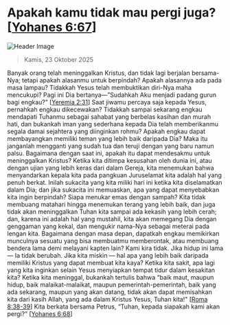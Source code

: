 
# Apakah kamu tidak mau pergi juga? [[Yohanes 6:67](http://alkitab.sabda.org/?Yohanes%206:67)]

![Header Image](https://alkitab.app/slice/sunrise.jpg)

> Kamis, 23 Oktober 2025

Banyak orang telah meninggalkan Kristus, dan tidak lagi berjalan bersama-Nya; tetapi apakah alasanmu untuk berpindah? Apakah alasannya ada pada masa lampau? Tidakkah Yesus telah membuktikan diri-Nya maha mencukupi? Pagi ini Dia bertanya—”Sudahkah Aku menjadi padang gurun bagi engkau?” [[Yeremia 2:31](http://alkitab.sabda.org/?Yeremia%202:31)] Saat jiwamu percaya saja kepada Yesus, pernahkah engkau dikecewakan? Tidakkah sampai sekarang engkau mendapati Tuhanmu sebagai sahabat yang berbelas kasihan dan murah hati, dan bukankah iman yang sederhana kepada Dia telah memberikanmu segala damai sejahtera yang diinginkan rohmu? Apakah engkau dapat membayangkan memiliki teman yang lebih baik daripada Dia? Maka itu janganlah mengganti yang sudah tua dan teruji dengan yang baru namun palsu. Bagaimana dengan saat ini, apakah itu dapat mendesakmu untuk meninggalkan Kristus? Ketika kita ditimpa kesusahan oleh dunia ini, atau dengan ujian yang lebih keras dari dalam Gereja, kita menemukan bahwa menyandarkan kepala kita pada pangkuan Juruselamat kita adalah hal yang penuh berkat. Inilah sukacita yang kita miliki hari ini ketika kita diselamatkan dalam Dia; dan jika sukacita ini memuaskan, apa yang dapat menyebabkan kita ingin berpindah? Siapa menukar emas dengan sampah? Kita tidak membuang matahari hingga menemukan terang yang lebih baik, dan juga tidak akan meninggalkan Tuhan kita sampai ada kekasih yang lebih cerah; dan, karena ini adalah hal yang mustahil, kita akan memegang Dia dengan genggaman yang kekal, dan mengukir nama-Nya sebagai meterai pada lengan kita. Bagaimana dengan masa depan, dapatkah engkau memikirkan munculnya sesuatu yang bisa membuatmu memberontak, atau membuang bendera lama demi melayani kapten lain? Kami kira tidak. Jika hidup ini lama — Ia tidak berubah. Jika kita miskin — hal apa yang lebih baik daripada memiliki Kristus yang dapat membuat kita kaya? Ketika kita sakit, apa lagi yang kita inginkan selain Yesus menyiapkan tempat tidur dalam kesakitan kita? Ketika kita meninggal, bukankah tertulis bahwa “baik maut, maupun hidup, baik malaikat-malaikat, maupun pemerintah-pemerintah, baik yang ada sekarang, maupun yang akan datang, tidak akan dapat memisahkan kita dari kasih Allah, yang ada dalam Kristus Yesus, Tuhan kita!" [[Roma 8:38-39](http://alkitab.sabda.org/?Roma%208:38-39)] Kita berkata bersama Petrus, “Tuhan, kepada siapakah kami akan pergi?” [[Yohanes 6:68](http://alkitab.sabda.org/?Yohanes%206:68)]
    